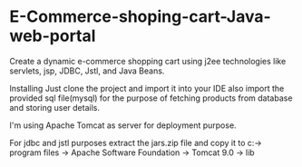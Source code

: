 # E-Commerce-shoping-cart-Java-web-portal

Create a dynamic e-commerce shopping cart using j2ee technologies like servlets, jsp, JDBC, Jstl, and Java Beans.

Installing
Just clone the project and import it into your IDE also import the provided sql file(mysql) for the purpose of fetching products from database and storing user details.

I'm using Apache Tomcat as server for deployment purpose.

For jdbc and jstl purposes extract the jars.zip file and copy it to c:-> program files -> Apache Software Foundation -> Tomcat 9.0 -> lib
